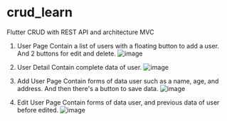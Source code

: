 # crud_learn 
Flutter CRUD with REST API and architecture MVC

1. User Page
Contain a list of users with a floating button to add a user. And 2 buttons for edit and delete.
![image](https://github.com/ptrjs/crud_learn/assets/34370936/200d0b3b-8e99-4fe0-a39d-bdf02be4afd6)

2. User Detail
Contain complete data of user.
![image](https://github.com/ptrjs/crud_learn/assets/34370936/03ae1c5d-6e80-4981-a832-e22ecdedb990)

3. Add User Page
Contain forms of data user such as a name, age, and address. And then there's a button to save data.
![image](https://github.com/ptrjs/crud_learn/assets/34370936/51bf1c3a-2569-4287-b47d-2c88dbabf21c)

4. Edit User Page
Contain forms of data user, and previous data of user before edited.
![image](https://github.com/ptrjs/crud_learn/assets/34370936/4c151fc6-7a54-4d92-ad44-310f6b4d869b)

 

